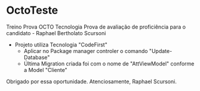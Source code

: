 # OctoTeste
Treino Prova OCTO Tecnologia
Prova de avaliação de proficiência para o candidato - Raphael Bertholato Scursoni

- Projeto utiliza Tecnologia "CodeFirst"
  - Aplicar no Package manager controler o comando "Update-Database"
  - Última Migration criada foi com o nome de "AttViewModel" conforme a Model "Cliente"



Obrigado por essa oportunidade.
Atenciosamente,
Raphael Scursoni.
